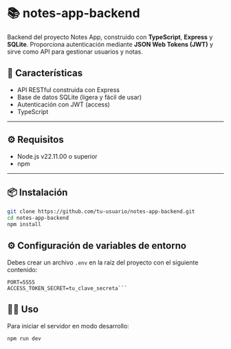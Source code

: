 # 📚 notes-app-backend

Backend del proyecto Notes App, construido con **TypeScript**, **Express** y **SQLite**. Proporciona autenticación mediante **JSON Web Tokens (JWT)** y sirve como API para gestionar usuarios y notas.

## 🚀 Características

- API RESTful construida con Express
- Base de datos SQLite (ligera y fácil de usar)
- Autenticación con JWT (access)
- TypeScript
  
---

## ⚙️ Requisitos

- Node.js v22.11.00 o superior
- npm

---

## 📦 Instalación

```bash
git clone https://github.com/tu-usuario/notes-app-backend.git
cd notes-app-backend
npm install
```
## ⚙️ Configuración de variables de entorno

Debes crear un archivo `.env` en la raíz del proyecto con el siguiente contenido:

```env
PORT=5555
ACCESS_TOKEN_SECRET=tu_clave_secreta```
```

## 🏃‍♂️ Uso

Para iniciar el servidor en modo desarrollo:

```bash
npm run dev
